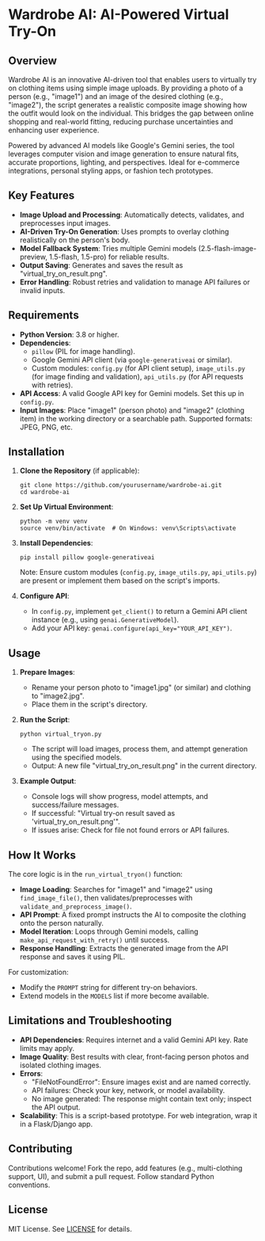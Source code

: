 # Wardrobe AI: AI-Powered Virtual Try-On

## Overview

Wardrobe AI is an innovative AI-driven tool that enables users to virtually try on clothing items using simple image uploads. By providing a photo of a person (e.g., "image1") and an image of the desired clothing (e.g., "image2"), the script generates a realistic composite image showing how the outfit would look on the individual. This bridges the gap between online shopping and real-world fitting, reducing purchase uncertainties and enhancing user experience.

Powered by advanced AI models like Google's Gemini series, the tool leverages computer vision and image generation to ensure natural fits, accurate proportions, lighting, and perspectives. Ideal for e-commerce integrations, personal styling apps, or fashion tech prototypes.

## Key Features

- **Image Upload and Processing**: Automatically detects, validates, and preprocesses input images.
- **AI-Driven Try-On Generation**: Uses prompts to overlay clothing realistically on the person's body.
- **Model Fallback System**: Tries multiple Gemini models (2.5-flash-image-preview, 1.5-flash, 1.5-pro) for reliable results.
- **Output Saving**: Generates and saves the result as "virtual_try_on_result.png".
- **Error Handling**: Robust retries and validation to manage API failures or invalid inputs.

## Requirements

- **Python Version**: 3.8 or higher.
- **Dependencies**:
  - `pillow` (PIL for image handling).
  - Google Gemini API client (via `google-generativeai` or similar).
  - Custom modules: `config.py` (for API client setup), `image_utils.py` (for image finding and validation), `api_utils.py` (for API requests with retries).
- **API Access**: A valid Google API key for Gemini models. Set this up in `config.py`.
- **Input Images**: Place "image1" (person photo) and "image2" (clothing item) in the working directory or a searchable path. Supported formats: JPEG, PNG, etc.

## Installation

1. **Clone the Repository** (if applicable):
   ```
   git clone https://github.com/yourusername/wardrobe-ai.git
   cd wardrobe-ai
   ```

2. **Set Up Virtual Environment**:
   ```
   python -m venv venv
   source venv/bin/activate  # On Windows: venv\Scripts\activate
   ```

3. **Install Dependencies**:
   ```
   pip install pillow google-generativeai
   ```
   Note: Ensure custom modules (`config.py`, `image_utils.py`, `api_utils.py`) are present or implement them based on the script's imports.

4. **Configure API**:
   - In `config.py`, implement `get_client()` to return a Gemini API client instance (e.g., using `genai.GenerativeModel`).
   - Add your API key: `genai.configure(api_key="YOUR_API_KEY")`.

## Usage

1. **Prepare Images**:
   - Rename your person photo to "image1.jpg" (or similar) and clothing to "image2.jpg".
   - Place them in the script's directory.

2. **Run the Script**:
   ```
   python virtual_tryon.py
   ```
   - The script will load images, process them, and attempt generation using the specified models.
   - Output: A new file "virtual_try_on_result.png" in the current directory.

3. **Example Output**:
   - Console logs will show progress, model attempts, and success/failure messages.
   - If successful: "Virtual try-on result saved as 'virtual_try_on_result.png'".
   - If issues arise: Check for file not found errors or API failures.

## How It Works

The core logic is in the `run_virtual_tryon()` function:

- **Image Loading**: Searches for "image1" and "image2" using `find_image_file()`, then validates/preprocesses with `validate_and_preprocess_image()`.
- **API Prompt**: A fixed prompt instructs the AI to composite the clothing onto the person naturally.
- **Model Iteration**: Loops through Gemini models, calling `make_api_request_with_retry()` until success.
- **Response Handling**: Extracts the generated image from the API response and saves it using PIL.

For customization:
- Modify the `PROMPT` string for different try-on behaviors.
- Extend models in the `MODELS` list if more become available.

## Limitations and Troubleshooting

- **API Dependencies**: Requires internet and a valid Gemini API key. Rate limits may apply.
- **Image Quality**: Best results with clear, front-facing person photos and isolated clothing images.
- **Errors**:
  - "FileNotFoundError": Ensure images exist and are named correctly.
  - API failures: Check your key, network, or model availability.
  - No image generated: The response might contain text only; inspect the API output.
- **Scalability**: This is a script-based prototype. For web integration, wrap it in a Flask/Django app.

## Contributing

Contributions welcome! Fork the repo, add features (e.g., multi-clothing support, UI), and submit a pull request. Follow standard Python conventions.

## License

MIT License. See [LICENSE](LICENSE) for details.


